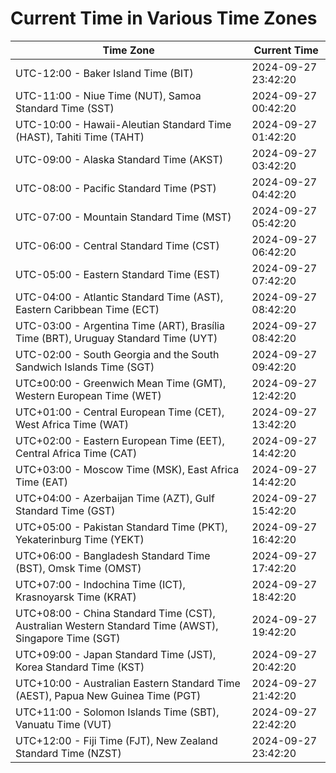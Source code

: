# Current Time in Various Time Zones

| Time Zone | Current Time |
|-----------|--------------|
| UTC-12:00 - Baker Island Time (BIT) | 2024-09-27 23:42:20 |
| UTC-11:00 - Niue Time (NUT), Samoa Standard Time (SST) | 2024-09-27 00:42:20 |
| UTC-10:00 - Hawaii-Aleutian Standard Time (HAST), Tahiti Time (TAHT) | 2024-09-27 01:42:20 |
| UTC-09:00 - Alaska Standard Time (AKST) | 2024-09-27 03:42:20 |
| UTC-08:00 - Pacific Standard Time (PST) | 2024-09-27 04:42:20 |
| UTC-07:00 - Mountain Standard Time (MST) | 2024-09-27 05:42:20 |
| UTC-06:00 - Central Standard Time (CST) | 2024-09-27 06:42:20 |
| UTC-05:00 - Eastern Standard Time (EST) | 2024-09-27 07:42:20 |
| UTC-04:00 - Atlantic Standard Time (AST), Eastern Caribbean Time (ECT) | 2024-09-27 08:42:20 |
| UTC-03:00 - Argentina Time (ART), Brasília Time (BRT), Uruguay Standard Time (UYT) | 2024-09-27 08:42:20 |
| UTC-02:00 - South Georgia and the South Sandwich Islands Time (SGT) | 2024-09-27 09:42:20 |
| UTC±00:00 - Greenwich Mean Time (GMT), Western European Time (WET) | 2024-09-27 12:42:20 |
| UTC+01:00 - Central European Time (CET), West Africa Time (WAT) | 2024-09-27 13:42:20 |
| UTC+02:00 - Eastern European Time (EET), Central Africa Time (CAT) | 2024-09-27 14:42:20 |
| UTC+03:00 - Moscow Time (MSK), East Africa Time (EAT) | 2024-09-27 14:42:20 |
| UTC+04:00 - Azerbaijan Time (AZT), Gulf Standard Time (GST) | 2024-09-27 15:42:20 |
| UTC+05:00 - Pakistan Standard Time (PKT), Yekaterinburg Time (YEKT) | 2024-09-27 16:42:20 |
| UTC+06:00 - Bangladesh Standard Time (BST), Omsk Time (OMST) | 2024-09-27 17:42:20 |
| UTC+07:00 - Indochina Time (ICT), Krasnoyarsk Time (KRAT) | 2024-09-27 18:42:20 |
| UTC+08:00 - China Standard Time (CST), Australian Western Standard Time (AWST), Singapore Time (SGT) | 2024-09-27 19:42:20 |
| UTC+09:00 - Japan Standard Time (JST), Korea Standard Time (KST) | 2024-09-27 20:42:20 |
| UTC+10:00 - Australian Eastern Standard Time (AEST), Papua New Guinea Time (PGT) | 2024-09-27 21:42:20 |
| UTC+11:00 - Solomon Islands Time (SBT), Vanuatu Time (VUT) | 2024-09-27 22:42:20 |
| UTC+12:00 - Fiji Time (FJT), New Zealand Standard Time (NZST) | 2024-09-27 23:42:20 |
